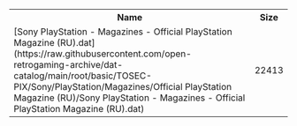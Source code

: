 <table>
<tr><th>Name</th><th>Size</th></tr>
<tr><td>[Sony PlayStation - Magazines - Official PlayStation Magazine (RU).dat](https://raw.githubusercontent.com/open-retrogaming-archive/dat-catalog/main/root/basic/TOSEC-PIX/Sony/PlayStation/Magazines/Official PlayStation Magazine (RU)/Sony PlayStation - Magazines - Official PlayStation Magazine (RU).dat)</td><td>22413</td></tr>
</table>

